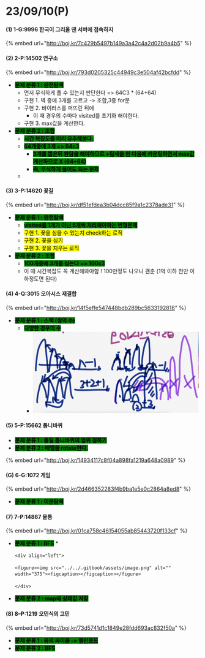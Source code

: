 # 23/09/10(P)

#### (1) 1-G:9996 한국이 그리울 땐 서버에 접속하지

{% embed url="http://boj.kr/7c429b5497b149a3a42c4a2d02b9a4b5" %}

#### (2) 2-P:14502 연구소

{% embed url="http://boj.kr/793d0205325c44949c3e504af42bcfdd" %}

* <mark style="background-color:green;">**문제 분류 1 : 완전탐색**</mark>
  * 먼저 무식하게 풀 수 있는지 판단한다 => 64C3 \* (64+64)
  * 구현 1.  벽 중에 3개를 고르고 -> 조합,3중 for문
  * 구현 2. 바이러스를 퍼뜨린 뒤에
    * 이 때 경우의 수마다 visited를 초기화 해야한다.
  * 구현 3. max값을 계산한다.
* <mark style="background-color:green;">**문제 분류 2 : 조합**</mark>&#x20;
  * <mark style="background-color:green;">**시간 복잡도를 미리 유추해본다.**</mark>
  * <mark style="background-color:green;">**64개중에 3개 => 64c3**</mark>
    * <mark style="background-color:green;">**3개를 뽑은뒤 완탐을 해야하므로 +탐색을 한 다음에 카운팅하면서 max값 계산하므로  X (64+64)**</mark>&#x20;
    * <mark style="background-color:green;">**즉, 무식하게 풀어도 되는 문제**</mark>
  *

#### (3) 3-P:14620 꽃길

{% embed url="http://boj.kr/df51efdea3b04dcc85f9a1c2378ade31" %}

* <mark style="background-color:green;">**문제 분류 1 : 완전탐색**</mark>
  * <mark style="background-color:green;">**visited를 1개가 아닌 5개씩 처리해야하는 변형문제**</mark>
  * <mark style="background-color:yellow;">구현 1.  꽃을 심을 수 있는지 check하는 로직</mark>
  * <mark style="background-color:yellow;">구현 2.  꽃을 심기</mark>
  * <mark style="background-color:yellow;">구현 3.  꽃을 지우는 로직</mark>
* <mark style="background-color:green;">**문제 분류 2 : 조합**</mark>&#x20;
  * <mark style="background-color:green;">**100개중에 3개를 심는다 => 100c3**</mark>
  * 이 때 시간복잡도 꼭 계산해봐야함 ! 100만정도 나오니 괜춘 (1억 이하 천만 이하정도면 된다)

#### (4) 4-Q:3015 오아시스 재결합

{% embed url="http://boj.kr/14f5effe547448bdb289bc5633192818" %}

* <mark style="background-color:green;">**문제 분류 1 : 스택 (쌍의 수)**</mark>
  * <mark style="background-color:green;">**다양한 경우의 수**</mark>
    * ![](<../../.gitbook/assets/image (99).png>)

#### (5) 5-P:15662 톱니바퀴

* <mark style="background-color:green;">**문제 분류 1 : 돌릴 톱니바퀴의 범위 정하기**</mark>&#x20;
* <mark style="background-color:green;">**문제 분류 2 : 배열을 rotate한다.**</mark>

{% embed url="http://boj.kr/14934117c8f04a898fa1219a648a0989" %}

#### (G) 6-G:1072 게임

{% embed url="http://boj.kr/2d466352283f4b9ba1e5e0c2864a8ed8" %}

* <mark style="background-color:green;">**문제 분류 1 : 이분탐색**</mark>

#### (7) 7-P:14867 물통

{% embed url="http://boj.kr/01ca758c46154055ab85443720f133cf" %}

* <mark style="background-color:green;">**문제 분류 1 : BFS**</mark>
  *

      <div align="left">

      <figure><img src="../../.gitbook/assets/image.png" alt="" width="375"><figcaption></figcaption></figure>

      </div>
* <mark style="background-color:green;">**문제 분류 2 : map에 상태값 저장**</mark>

#### (8) 8–P:1219 오민식의 고민

{% embed url="http://boj.kr/73d5741d1c1849e28fdd693ac832f50a" %}

* <mark style="background-color:green;">**문제 분류 1 : 음의 싸이클 -> 벨만포드**</mark>
* <mark style="background-color:green;">**문제 분류 2 : BFS**</mark>
